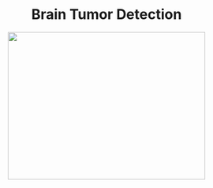 <h1 align="center"> Brain Tumor Detection</h1>
<p align = "center"><img src="![image](https://github.com/user-attachments/assets/3109c049-1f8b-475c-b059-87eb455bba0c)
" width = "400px" height ="300px"></p>
